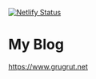 [![Netlify Status](https://api.netlify.com/api/v1/badges/c6cd344e-506b-491d-987a-1f92fba85ef6/deploy-status)](https://app.netlify.com/sites/competent-lalande-82597b/deploys)

# My Blog
https://www.grugrut.net
